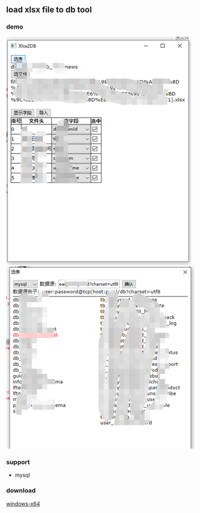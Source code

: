 ## load xlsx file to db tool

### demo

![1](./img/1.png)
![2](./img/2.png)

### support 

- mysql

### download

[windows-x64](./package/xlsx2dbV0.1.zip)

 

 